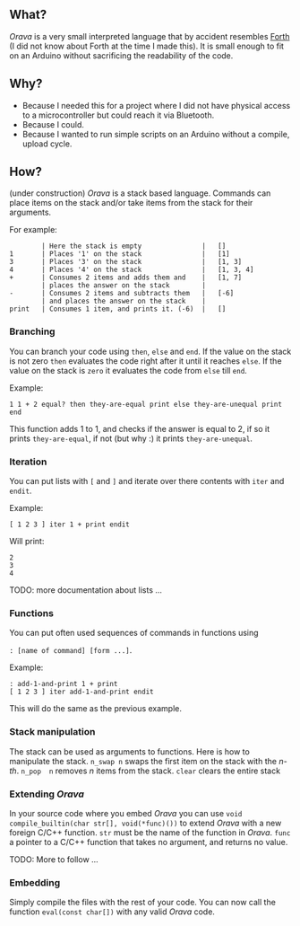 ## What?

_Orava_ is a very small interpreted language that by accident resembles [Forth](https://nl.wikipedia.org/wiki/Forth*%28programmeertaal%29) (I did not know about Forth at the time I made this). It is small enough to fit on an Arduino without sacrificing the readability of the code.

## Why?
* Because I needed this for a project where I did not have physical access to a microcontroller but could reach it via Bluetooth.
* Because I could.
* Because I wanted to run simple scripts on an Arduino without a compile, upload cycle.

## How?
(under construction)
_Orava_ is a stack based language. Commands can place items on the stack and/or take items from the stack for their arguments.

For example:
```
		| Here the stack is empty				|	[]
1		| Places '1' on the stack				|	[1]
3		| Places '3' on the stack				|	[1, 3]
4		| Places '4' on the stack				|	[1, 3, 4]
+   	| Consumes 2 items and adds them and   	|	[1, 7]
		| places the answer on the stack	   	|
-   	| Consumes 2 items and subtracts them	|	[-6]
		| and places the answer on the stack	|	
print	| Consumes 1 item, and prints it. (-6)	|	[]
```

### Branching
You can branch your code using `then`, `else` and `end`. If the value on the stack is not zero `then` evaluates the code right after
it until it reaches `else`. If the value on the stack is `zero` it evaluates the code from `else` till `end`.

Example:
```
1 1 + 2 equal? then they-are-equal print else they-are-unequal print end
```
This function adds 1 to 1, and checks if the answer is equal to 2, if so
it prints `they-are-equal`, if not (but why :) it prints `they-are-unequal`.

### Iteration
You can put lists with `[` and `]` and iterate over there contents with `iter` and `endit`.


Example:
```
[ 1 2 3 ] iter 1 + print endit
```
Will print:
```
2
3
4
```
TODO: more documentation about lists ...

### Functions
You can put often used sequences of commands in functions using

`: [name of command] [form ...]`.

Example:
```
: add-1-and-print 1 + print
[ 1 2 3 ] iter add-1-and-print endit
```
This will do the same as the previous example.

### Stack manipulation
The stack can be used as arguments to functions. Here is how to manipulate the stack.
`n_swap n` 		swaps the first item on the stack with the _n-th_.
`n_pop  n` 		removes _n_ items from the stack.
`clear`	   		clears the entire stack

### Extending _Orava_
In your source code where you embed _Orava_ you can use `void compile_builtin(char str[], void(*func)())` to extend
_Orava_ with a new foreign C/C++ function. `str` must be the name of the function in _Orava_. `func` a pointer to a C/C++ function that takes no argument, and returns no value.

TODO: More to follow ...

### Embedding

Simply compile the files with the rest of your code. You can now call the function `eval(const char[])` with any valid _Orava_ code.
